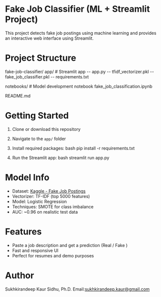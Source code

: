 # Fake Job Classifier (ML + Streamlit Project)

This project detects fake job postings using machine learning and provides an interactive web interface using Streamlit.


# Project Structure


fake-job-classifier/
 app/                        # Streamlit app
   --  app.py
   --  tfidf_vectorizer.pkl
   --  fake_job_classifier.pkl
   --   requirements.txt

 notebooks/                 # Model development notebook
      fake_job_classification.ipynb

README.md



# Getting Started

1. Clone or download this repository
2. Navigate to the `app/` folder
3. Install required packages:
  bash
   pip install -r requirements.txt
   
4. Run the Streamlit app:
   bash
   streamlit run app.py
   


# Model Info

- Dataset: [Kaggle - Fake Job Postings](https://www.kaggle.com/datasets/shivamb/real-or-fake-fake-jobposting-prediction)
- Vectorizer: TF-IDF (top 5000 features)
- Model: Logistic Regression
- Techniques: SMOTE for class imbalance
- AUC: ~0.96 on realistic test data



# Features

- Paste a job description and get a prediction (Real  / Fake )
- Fast and responsive UI
- Perfect for resumes and demo purposes


# Author

Sukhkirandeep Kaur Sidhu, Ph.D.
Email:sukhkirandeep.kaur@gmail.com
